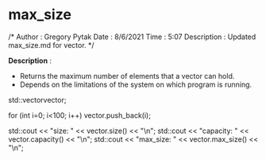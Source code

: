 # max_size

/*
Author : Gregory Pytak
Date : 8/6/2021
Time : 5:07
Description : Updated max_size.md for vector.
*/

**Description** :
- Returns the maximum number of elements that a vector can hold.
- Depends on the limitations of the system on which program is running.

std::vector<int>vector;
	
for (int i=0; i<100; i++) 
vector.push_back(i);
		     
std::cout << "size: " << vector.size() << "\n";
std::cout << "capacity: " << vector.capacity() << "\n";
std::cout << "max_size: " << vector.max_size() << "\n";
